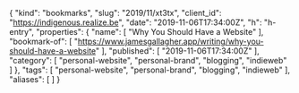 {
  "kind": "bookmarks",
  "slug": "2019/11/xt3tx",
  "client_id": "https://indigenous.realize.be",
  "date": "2019-11-06T17:34:00Z",
  "h": "h-entry",
  "properties": {
    "name": [
      "Why You Should Have a Website"
    ],
    "bookmark-of": [
      "https://www.jamesgallagher.app/writing/why-you-should-have-a-website"
    ],
    "published": [
      "2019-11-06T17:34:00Z"
    ],
    "category": [
      "personal-website",
      "personal-brand",
      "blogging",
      "indieweb"
    ]
  },
  "tags": [
    "personal-website",
    "personal-brand",
    "blogging",
    "indieweb"
  ],
  "aliases": [
  ]
}
